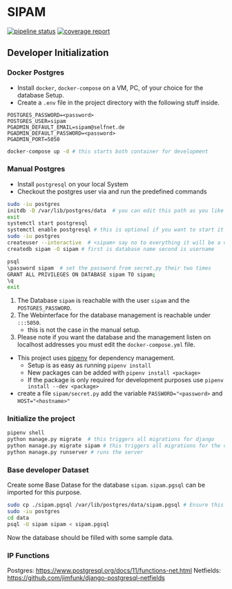 # SIPAM

[![pipeline status](https://git.selfnet.de/marcelf/sipam/badges/master/pipeline.svg)](https://git.selfnet.de/marcelf/sipam/commits/master)
[![coverage report](https://git.selfnet.de/marcelf/sipam/badges/master/coverage.svg)](https://git.selfnet.de/marcelf/sipam/commits/master)

## Developer Initialization

### Docker Postgres

* Install `docker`, `docker-compose` on a VM, PC, of your choice for the database Setup.
* Create a `.env` file in the project directory with the following stuff inside.

```.env
POSTGRES_PASSWORD=<password>
POSTGRES_USER=sipam
PGADMIN_DEFAULT_EMAIL=sipam@selfnet.de
PGADMIN_DEFAULT_PASSWORD=<password>
PGADMIN_PORT=5050
```

```sh
docker-compose up -d # this starts both container for development
```

### Manual Postgres

* Install `postgresql` on your local System
* Checkout the postgres user via and run the predefined commands

```bash
sudo -iu postgres
initdb -D /var/lib/postgres/data  # you can edit this path as you like (only arch)
exit
systemctl start postgresql
systemctl enable postgresql # this is optional if you want to start it on boot.
sudo -iu postgres
createuser --interactive  # <sipam> say no to everything it will be a dump database user.
createdb sipam -O sipam # first is database name second is username

psql
\password sipam  # set the password from secret.py their two times
GRANT ALL PRIVILEGES ON DATABASE sipam TO sipam;
\q
exit
```

1. The Database `sipam` is reachable with the user `sipam` and the `POSTGRES_PASSWORD`.
1. The Webinterface for the database management is reachable under `:::5050`.
    * this is not the case in the manual setup.
1. Please note if you want the database and the management listen on localhost addresses you must
edit the `docker-compose.yml` file.

* This project uses [pipenv](https://github.com/pypa/pipenv) for dependency management.
  * Setup is as easy as running `pipenv install`
  * New packages can be added with `pipenv install <package>`
  * If the package is only required for development purposes use `pipenv install --dev <package>`
* create a file `sipam/secret.py` add the variable `PASSWORD="<password>` and `HOST="<hostname>"`

### Initialize the project

```bash
pipenv shell
python manage.py migrate  # this triggers all migrations for django
python manage.py migrate sipam # this triggers all migrations for the database of sipam.
python manage.py runserver # runs the server
```

### Base developer Dataset

Create some Base Datase for the database `sipam`. `sipam.pgsql` can be imported for this purpose.


```bash
sudo cp ./sipam.pgsql /var/lib/postgres/data/sipam.pgsql # Ensure this is the right directory on your system
sudo -iu postgres
cd data
psql -U sipam sipam < sipam.pgsql
```

Now the database should be filled with some sample data.

### IP Functions

Postgres: https://www.postgresql.org/docs/11/functions-net.html
Netfields: https://github.com/jimfunk/django-postgresql-netfields
